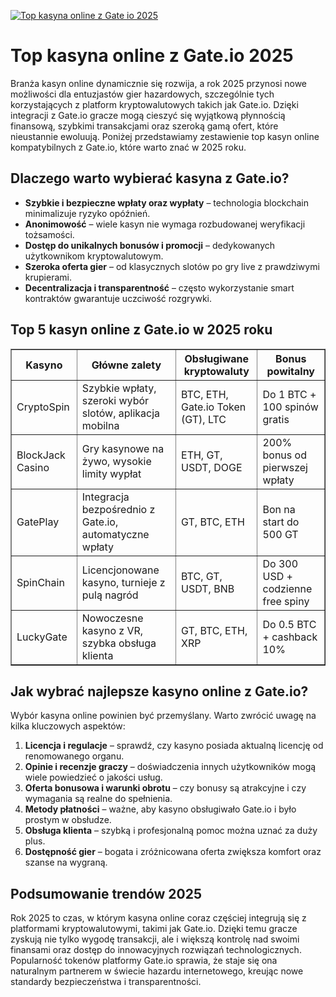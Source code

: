 [![Top kasyna online z Gate io 2025](https://123-caf.pages.dev/gitsignup.png)](https://vrmoo.ru/Bt82HjjY)

<h1>Top kasyna online z Gate.io 2025</h1> <p>Branża kasyn online dynamicznie się rozwija, a rok 2025 przynosi nowe możliwości dla entuzjastów gier hazardowych, szczególnie tych korzystających z platform kryptowalutowych takich jak Gate.io. Dzięki integracji z Gate.io gracze mogą cieszyć się wyjątkową płynnością finansową, szybkimi transakcjami oraz szeroką gamą ofert, które nieustannie ewoluują. Poniżej przedstawiamy zestawienie top kasyn online kompatybilnych z Gate.io, które warto znać w 2025 roku.</p>  <h2>Dlaczego warto wybierać kasyna z Gate.io?</h2> <ul>   <li><strong>Szybkie i bezpieczne wpłaty oraz wypłaty</strong> – technologia blockchain minimalizuje ryzyko opóźnień.</li>   <li><strong>Anonimowość</strong> – wiele kasyn nie wymaga rozbudowanej weryfikacji tożsamości.</li>   <li><strong>Dostęp do unikalnych bonusów i promocji</strong> – dedykowanych użytkownikom kryptowalutowym.</li>   <li><strong>Szeroka oferta gier</strong> – od klasycznych slotów po gry live z prawdziwymi krupierami.</li>   <li><strong>Decentralizacja i transparentność</strong> – często wykorzystanie smart kontraktów gwarantuje uczciwość rozgrywki.</li> </ul>  <h2>Top 5 kasyn online z Gate.io w 2025 roku</h2> <table border="1" cellpadding="8" cellspacing="0" style="border-collapse: collapse; width: 100%;">   <thead>     <tr>       <th>Kasyno</th>       <th>Główne zalety</th>       <th>Obsługiwane kryptowaluty</th>       <th>Bonus powitalny</th>     </tr>   </thead>   <tbody>     <tr>       <td>CryptoSpin</td>       <td>Szybkie wpłaty, szeroki wybór slotów, aplikacja mobilna</td>       <td>BTC, ETH, Gate.io Token (GT), LTC</td>       <td>Do 1 BTC + 100 spinów gratis</td>     </tr>     <tr>       <td>BlockJack Casino</td>       <td>Gry kasynowe na żywo, wysokie limity wypłat</td>       <td>ETH, GT, USDT, DOGE</td>       <td>200% bonus od pierwszej wpłaty</td>     </tr>     <tr>       <td>GatePlay</td>       <td>Integracja bezpośrednio z Gate.io, automatyczne wpłaty</td>       <td>GT, BTC, ETH</td>       <td>Bon na start do 500 GT</td>     </tr>     <tr>       <td>SpinChain</td>       <td>Licencjonowane kasyno, turnieje z pulą nagród</td>       <td>BTC, GT, USDT, BNB</td>       <td>Do 300 USD + codzienne free spiny</td>     </tr>     <tr>       <td>LuckyGate</td>       <td>Nowoczesne kasyno z VR, szybka obsługa klienta</td>       <td>GT, BTC, ETH, XRP</td>       <td>Do 0.5 BTC + cashback 10%</td>     </tr>   </tbody> </table>  <h2>Jak wybrać najlepsze kasyno online z Gate.io?</h2> <p>Wybór kasyna online powinien być przemyślany. Warto zwrócić uwagę na kilka kluczowych aspektów:</p> <ol>   <li><strong>Licencja i regulacje</strong> – sprawdź, czy kasyno posiada aktualną licencję od renomowanego organu.</li>   <li><strong>Opinie i recenzje graczy</strong> – doświadczenia innych użytkowników mogą wiele powiedzieć o jakości usług.</li>   <li><strong>Oferta bonusowa i warunki obrotu</strong> – czy bonusy są atrakcyjne i czy wymagania są realne do spełnienia.</li>   <li><strong>Metody płatności</strong> – ważne, aby kasyno obsługiwało Gate.io i było prostym w obsłudze.</li>   <li><strong>Obsługa klienta</strong> – szybką i profesjonalną pomoc można uznać za duży plus.</li>   <li><strong>Dostępność gier</strong> – bogata i zróżnicowana oferta zwiększa komfort oraz szanse na wygraną.</li> </ol>  <h2>Podsumowanie trendów 2025</h2> <p>Rok 2025 to czas, w którym kasyna online coraz częściej integrują się z platformami kryptowalutowymi, takimi jak Gate.io. Dzięki temu gracze zyskują nie tylko wygodę transakcji, ale i większą kontrolę nad swoimi finansami oraz dostęp do innowacyjnych rozwiązań technologicznych. Popularność tokenów platformy Gate.io sprawia, że staje się ona naturalnym partnerem w świecie hazardu internetowego, kreując nowe standardy bezpieczeństwa i transparentności.</p> 